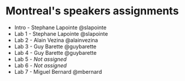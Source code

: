 # Montreal's speakers assignments
* Intro - Stephane Lapointe @slapointe
* Lab 1 - Stephane Lapointe @slapointe
* Lab 2 - Alain Vezina @alainvezina
* Lab 3 - Guy Barette @guybarette
* Lab 4 - Guy Barette @guybarette
* Lab 5 - _Not assigned_
* Lab 6 - _Not assigned_
* Lab 7 - Miguel Bernard @mbernard
